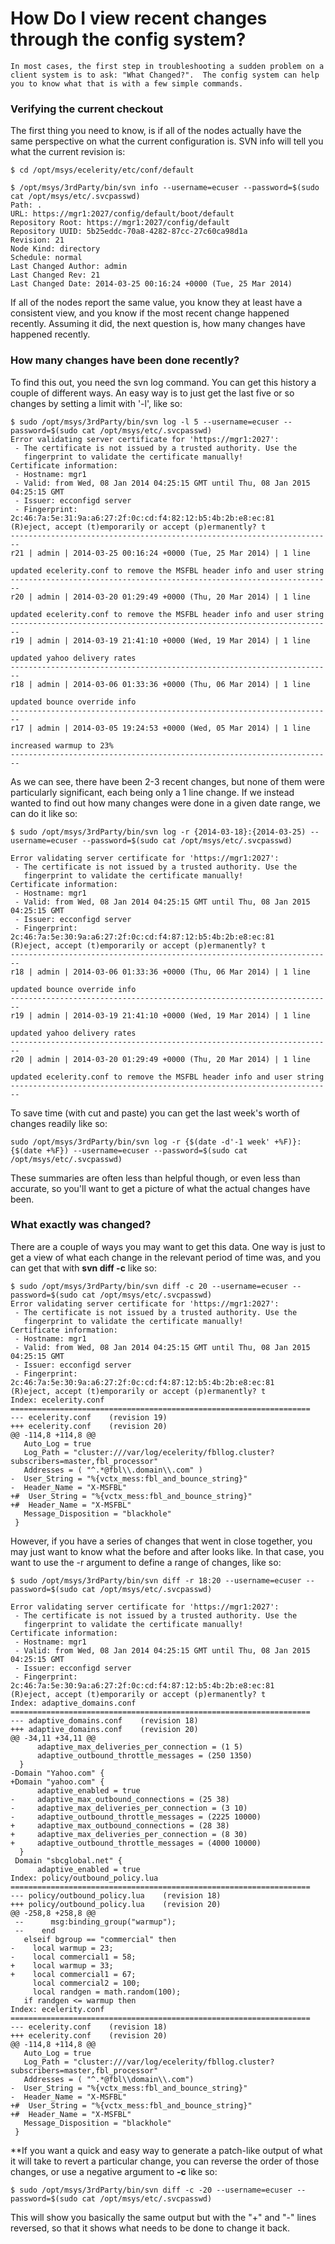 # How Do I view recent changes through the config system?

`In most cases, the first step in troubleshooting a sudden problem on a client system is to ask: "What Changed?".  The config system can help you to know what that is with a few simple commands.`

### Verifying the current checkout

The first thing you need to know, is if all of the nodes actually have the same perspective on what the current configuration is.  SVN info will tell you what the current revision is:

```
$ cd /opt/msys/ecelerity/etc/conf/default

$ /opt/msys/3rdParty/bin/svn info --username=ecuser --password=$(sudo cat /opt/msys/etc/.svcpasswd)
Path: .
URL: https://mgr1:2027/config/default/boot/default
Repository Root: https://mgr1:2027/config/default
Repository UUID: 5b25eddc-70a8-4282-87cc-27c60ca98d1a
Revision: 21
Node Kind: directory
Schedule: normal
Last Changed Author: admin
Last Changed Rev: 21
Last Changed Date: 2014-03-25 00:16:24 +0000 (Tue, 25 Mar 2014)
```

If all of the nodes report the same value, you know they at least have a consistent view, and you know if the most recent change happened recently.  Assuming it did, the next question is, how many changes have happened recently.

### How many changes have been done recently?

To find this out, you need the svn log command.  You can get this history a couple of different ways.  An easy way is to just get the last five or so changes by setting a limit with '-l', like so:

```
$ sudo /opt/msys/3rdParty/bin/svn log -l 5 --username=ecuser --password=$(sudo cat /opt/msys/etc/.svcpasswd)
Error validating server certificate for 'https://mgr1:2027':
 - The certificate is not issued by a trusted authority. Use the
   fingerprint to validate the certificate manually!
Certificate information:
 - Hostname: mgr1
 - Valid: from Wed, 08 Jan 2014 04:25:15 GMT until Thu, 08 Jan 2015 04:25:15 GMT
 - Issuer: ecconfigd server
 - Fingerprint: 2c:46:7a:5e:31:9a:a6:27:2f:0c:cd:f4:82:12:b5:4b:2b:e8:ec:81
(R)eject, accept (t)emporarily or accept (p)ermanently? t
------------------------------------------------------------------------
r21 | admin | 2014-03-25 00:16:24 +0000 (Tue, 25 Mar 2014) | 1 line

updated ecelerity.conf to remove the MSFBL header info and user string
------------------------------------------------------------------------
r20 | admin | 2014-03-20 01:29:49 +0000 (Thu, 20 Mar 2014) | 1 line

updated ecelerity.conf to remove the MSFBL header info and user string
------------------------------------------------------------------------
r19 | admin | 2014-03-19 21:41:10 +0000 (Wed, 19 Mar 2014) | 1 line

updated yahoo delivery rates
------------------------------------------------------------------------
r18 | admin | 2014-03-06 01:33:36 +0000 (Thu, 06 Mar 2014) | 1 line

updated bounce override info
------------------------------------------------------------------------
r17 | admin | 2014-03-05 19:24:53 +0000 (Wed, 05 Mar 2014) | 1 line

increased warmup to 23%
------------------------------------------------------------------------
```

As we can see, there have been 2-3 recent changes, but none of them were particularly significant, each being only a 1 line change.  If we instead wanted to find out how many changes were done in a given date range, we can do it like so:

```
$ sudo /opt/msys/3rdParty/bin/svn log -r {2014-03-18}:{2014-03-25) --username=ecuser --password=$(sudo cat /opt/msys/etc/.svcpasswd)

Error validating server certificate for 'https://mgr1:2027':
 - The certificate is not issued by a trusted authority. Use the
   fingerprint to validate the certificate manually!
Certificate information:
 - Hostname: mgr1
 - Valid: from Wed, 08 Jan 2014 04:25:15 GMT until Thu, 08 Jan 2015 04:25:15 GMT
 - Issuer: ecconfigd server
 - Fingerprint: 2c:46:7a:5e:30:9a:a6:27:2f:0c:cd:f4:87:12:b5:4b:2b:e8:ec:81
(R)eject, accept (t)emporarily or accept (p)ermanently? t
------------------------------------------------------------------------
r18 | admin | 2014-03-06 01:33:36 +0000 (Thu, 06 Mar 2014) | 1 line

updated bounce override info
------------------------------------------------------------------------
r19 | admin | 2014-03-19 21:41:10 +0000 (Wed, 19 Mar 2014) | 1 line

updated yahoo delivery rates
------------------------------------------------------------------------
r20 | admin | 2014-03-20 01:29:49 +0000 (Thu, 20 Mar 2014) | 1 line

updated ecelerity.conf to remove the MSFBL header info and user string
------------------------------------------------------------------------
```

To save time (with cut and paste) you can get the last week's worth of changes readily like so:

```
sudo /opt/msys/3rdParty/bin/svn log -r {$(date -d'-1 week' +%F)}:{$(date +%F}) --username=ecuser --password=$(sudo cat /opt/msys/etc/.svcpasswd)
```

These summaries are often less than helpful though, or even less than accurate, so you'll want to get a picture of what the actual changes have been.

### What exactly was changed?

There are a couple of ways you may want to get this data.  One way is just to get a view of what each change in the relevant period of time was, and you can get that with **svn diff -c** like so:

```
$ sudo /opt/msys/3rdParty/bin/svn diff -c 20 --username=ecuser --password=$(sudo cat /opt/msys/etc/.svcpasswd)
Error validating server certificate for 'https://mgr1:2027':
 - The certificate is not issued by a trusted authority. Use the
   fingerprint to validate the certificate manually!
Certificate information:
 - Hostname: mgr1
 - Valid: from Wed, 08 Jan 2014 04:25:15 GMT until Thu, 08 Jan 2015 04:25:15 GMT
 - Issuer: ecconfigd server
 - Fingerprint: 2c:46:7a:5e:30:9a:a6:27:2f:0c:cd:f4:87:12:b5:4b:2b:e8:ec:81
(R)eject, accept (t)emporarily or accept (p)ermanently? t
Index: ecelerity.conf
===================================================================
--- ecelerity.conf    (revision 19)
+++ ecelerity.conf    (revision 20)
@@ -114,8 +114,8 @@
   Auto_Log = true
   Log_Path = "cluster:///var/log/ecelerity/fbllog.cluster?subscribers=master,fbl_processor"
   Addresses = ( "^.*@fbl\\.domain\\.com" )
-  User_String = "%{vctx_mess:fbl_and_bounce_string}"
-  Header_Name = "X-MSFBL"
+#  User_String = "%{vctx_mess:fbl_and_bounce_string}"
+#  Header_Name = "X-MSFBL"
   Message_Disposition = "blackhole"
 }
```

However, if you have a series of changes that went in close together, you may just want to know what the before and after looks like.  In that case, you want to use the -r argument to define a range of changes, like so:

```
$ sudo /opt/msys/3rdParty/bin/svn diff -r 18:20 --username=ecuser --password=$(sudo cat /opt/msys/etc/.svcpasswd)

Error validating server certificate for 'https://mgr1:2027':
 - The certificate is not issued by a trusted authority. Use the
   fingerprint to validate the certificate manually!
Certificate information:
 - Hostname: mgr1
 - Valid: from Wed, 08 Jan 2014 04:25:15 GMT until Thu, 08 Jan 2015 04:25:15 GMT
 - Issuer: ecconfigd server
 - Fingerprint: 2c:46:7a:5e:30:9a:a6:27:2f:0c:cd:f4:87:12:b5:4b:2b:e8:ec:81
(R)eject, accept (t)emporarily or accept (p)ermanently? t
Index: adaptive_domains.conf
===================================================================
--- adaptive_domains.conf    (revision 18)
+++ adaptive_domains.conf    (revision 20)
@@ -34,11 +34,11 @@
      adaptive_max_deliveries_per_connection = (1 5)
      adaptive_outbound_throttle_messages = (250 1350)
  }
-Domain "Yahoo.com" {
+Domain "yahoo.com" {
      adaptive_enabled = true
-     adaptive_max_outbound_connections = (25 38)
-     adaptive_max_deliveries_per_connection = (3 10)
-     adaptive_outbound_throttle_messages = (2225 10000)
+     adaptive_max_outbound_connections = (28 38)
+     adaptive_max_deliveries_per_connection = (8 30)
+     adaptive_outbound_throttle_messages = (4000 10000)
  }
 Domain "sbcglobal.net" {
      adaptive_enabled = true
Index: policy/outbound_policy.lua
===================================================================
--- policy/outbound_policy.lua    (revision 18)
+++ policy/outbound_policy.lua    (revision 20)
@@ -258,8 +258,8 @@
 --      msg:binding_group("warmup");
 --    end
   elseif bgroup == "commercial" then
-    local warmup = 23;
-    local commercial1 = 58;
+    local warmup = 33;
+    local commercial1 = 67;
     local commercial2 = 100;
     local randgen = math.random(100);
   if randgen <= warmup then
Index: ecelerity.conf
===================================================================
--- ecelerity.conf    (revision 18)
+++ ecelerity.conf    (revision 20)
@@ -114,8 +114,8 @@
   Auto_Log = true
   Log_Path = "cluster:///var/log/ecelerity/fbllog.cluster?subscribers=master,fbl_processor"
   Addresses = ( "^.*@fbl\\domain\\.com")
-  User_String = "%{vctx_mess:fbl_and_bounce_string}"
-  Header_Name = "X-MSFBL"
+#  User_String = "%{vctx_mess:fbl_and_bounce_string}"
+#  Header_Name = "X-MSFBL"
   Message_Disposition = "blackhole"
 }
```

**If you want a quick and easy way to generate a patch-like output of what it will take to revert a particular change, you can reverse the order of those changes, or use a negative argument to **-c** like so:

```
$ sudo /opt/msys/3rdParty/bin/svn diff -c -20 --username=ecuser --password=$(sudo cat /opt/msys/etc/.svcpasswd)
```
This will show you basically the same output but with the "+" and "-" lines reversed, so that it shows what needs to be done to change it back.
